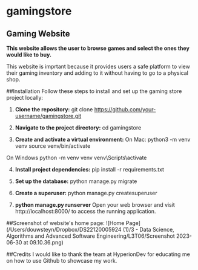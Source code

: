 # gamingstore
## Gaming Website

**This website allows the user to browse games and select the ones they would like to buy.**

This website is imprtant because it provides users a safe platform to view their gaming inventory and adding to it without having to go to a physical shop.

##Installation
Follow these steps to install and set up the gaming store project locally:

1. **Clone the repository:**
  git clone https://github.com/your-username/gamingstore.git

2. **Navigate to the project directory:**
  cd gamingstore

3. **Create and activate a virtual environment:**
  On Mac:
  python3 -m venv venv
  source venv/bin/activate

  On Windows
  python -m venv venv
  venv\Scripts\activate

4. **Install project dependencies:**
  pip install -r requirements.txt

5. **Set up the database:**
   python manage.py migrate

6. **Create a superuser:**
   python manage.py createsuperuser

7. **python manage.py runserver**
   Open your web browser and visit http://localhost:8000/ to access the running application.
   
##Screenshot of website's home page:
![Home Page](/Users/douwsteyn/Dropbox/DS22120005924 (1)/3 - Data Science, Algorithms and Advanced Software Engineering/L3T06/Screenshot 2023-06-30 at 09.10.36.png)

##Credits
I would like to thank the team at HyperionDev for educating me on how to use Github to showcase my work.

